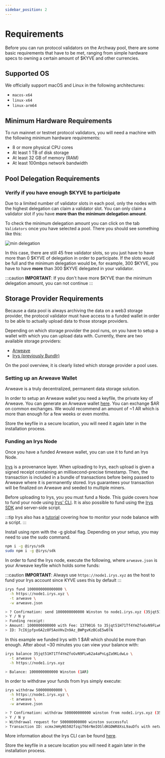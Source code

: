```yaml
---
sidebar_position: 2
---
```


# Requirements

Before you can run protocol validators on the Archway pool, there are some basic requirements that have to be met, ranging from simple hardware specs to owning a certain amount of $KYVE and other currencies.

## Supported OS

We officially support macOS and Linux in the following architectures:

-   `macos-x64`
-   `linux-x64`
-   `linux-arm64`

## Minimum Hardware Requirements

To run mainnet or testnet protocol validators, you will need a machine with the following minimum hardware requirements:

-   8 or more physical CPU cores
-   At least 1 TB of disk storage
-   At least 32 GB of memory (RAM)
-   At least 100mbps network bandwidth

## Pool Delegation Requirements

### Verify if you have enough $KYVE to participate

Due to a limited number of validator slots in each pool, only the nodes with the highest delegation can claim
a validator slot. You can only claim a validator slot if you have **more than the minimum delegation amount**.

To check the minimum delegation amount you can click on the tab `Validators` once you have selected a pool. There you should see something like this:

![min delegation](/img/min_delegation.png)

In this case, there are still 45 free validator slots, so you just have to have more than 0 $KYVE of delegation in order to participate. If the slots would be full and the minimum delegation would be, for example,
300 $KYVE, you have to have **more** than 300 $KYVE delegated in your validator.

:::caution
**IMPORTANT**: If you don't have more $KYVE than the minimum delegation amount, you can not continue
:::

## Storage Provider Requirements

Because a data pool is always archiving the data on a web3 storage provider, the protocol validator
must have access to a funded wallet in order to be able to actually upload data to those storage providers.

Depending on which storage provider the pool runs, on you have to setup a wallet with which you can upload
data with. Currently, there are two available storage providers:

-   [Arweave](https://arweave.org)
-   [Irys (previously Bundlr)](https://irys.xyz/)

On the pool overview, it is clearly listed which storage provider a pool uses.

### Setting up an Arweave Wallet

Arweave is a truly decentralized, permanent data storage solution.

In order to setup an Arweave wallet you need a keyfile, the private key of Arweave. You can generate an Arweave wallet [here](https://arweave.app/). You can exchange $AR on common exchanges. We would recommend an amount of ~1 AR which is more than enough for a few weeks or even months.

Store the keyfile in a secure location, you will need it again later in the installation process.

### Funding an Irys Node

Once you have a funded Arweave wallet, you can use it to fund an Irys Node.

[Irys](https://irys.xyz/) is a provenance layer. When uploading to Irys, each upload is given a signed receipt containing an millisecond-precise timestamp. Then, the transaction is included in a bundle of transactions before being passed to Arweave where it is permanently stored. Irys guarantees your transaction will be finalized on Arweave and seeded to multiple miners.

Before uploading to Irys, you you must fund a Node. This guide covers how to fund your node using [Irys' CLI](https://docs.irys.xyz/developer-docs/cli). It is also possible to fund using the [Irys SDK](https://docs.irys.xyz/developer-docs/irys-sdk) and server-side script.

:::tip
Irys also has a [tutorial](https://docs.irys.xyz/hands-on/tutorials/monitor-node-balance) covering how to monitor your node balance with a script.
:::

Install using npm with the -g global flag. Depending on your setup, you may need to use the sudo command.

```bash
npm i -g @irys/sdk
sudo npm i -g @irys/sdk
```

In order to fund the Irys node, execute the following, where `arweave.json` is your Arweave keyfile
which holds some funds:

:::caution
**IMPORTANT**: Always use `https://node1.irys.xyz` as the host to fund your Irys account since KYVE uses this by default
:::

```bash
irys fund 1000000000000000 \
  -h https://node1.irys.xyz \
  -t arweave \
  -w arweave.json

> ? Confirmation: send 1000000000000 Winston to node1.irys.xyz (35jqt51H71Tf4YmZfoGvN9FLw62a4aPnLgZa9KLdwLo)?
> Y / N y
> Funding receipt:
> Amount: 1000000000000 with Fee: 1379016 to 35jqt51H71Tf4YmZfoGvN9FLw62a4aPnLgZa9KLdwLo
> ID: 7cI6jpfpx6A2z8F5AoVHvZn9Az_BWPgvKzBCoE5w07A
```

In this example we funded Irys with 1 $AR which should be more than enough. After about ~30 minutes
you can view your balance with:

```bash
irys balance 35jqt51H71Tf4YmZfoGvN9FLw62a4aPnLgZa9KLdwLo \
  -t arweave \
  -h https://node1.irys.xyz

> Balance: 1000000000000 Winston (1AR)
```

In order to withdraw your funds from Irys simply execute:

```bash
irys withdraw 500000000000 \
  -h https://node1.irys.xyz \
  -t arweave \
  -w arweave.json

> ? Confirmation: withdraw 500000000000 winston from node1.irys.xyz (35jqt51H71Tf4YmZfoGvN9FLw62a4aPnLgZa9KLdwLo)?
> Y / N y
> Withdrawal request for 500000000000 winston successful
> Transaction ID: xcmxJmHyNS502fzqiT66rNeIOSldKGDWR8XsL9auDfs with network fee 1379016 for a total cost of 2858032
```

More information about the Irys CLI can be found [here](https://docs.irys.xyz/developer-docs/cli).

Store the keyfile in a secure location you will need it again later in the installation process.

